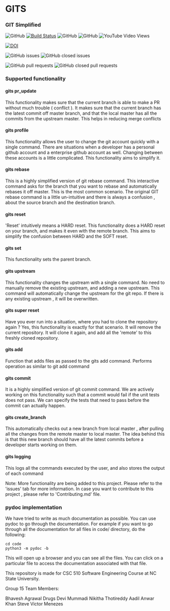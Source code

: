 
# GITS 
### GIT Simplified

![GitHub](https://img.shields.io/github/license/amolgautam25/GITS)
[![Build Status](https://travis-ci.com/amolgautam25/GITS.svg?branch=master)](https://travis-ci.com/bhavesh242/GITS)
![GitHub](https://img.shields.io/badge/language-python-blue.svg)
![GitHub](https://img.shields.io/badge/language-shell-orange.svg)
![YouTube Video Views](https://img.shields.io/youtube/views/cMcftHMtIZ4?style=social)

[![DOI](https://zenodo.org/badge/295480790.svg)](https://zenodo.org/badge/latestdoi/295480790)

![GitHub issues](https://img.shields.io/github/issues/bhavesh242/GITS)
![GitHub closed issues](https://img.shields.io/github/issues-closed/bhavesh242/GITS)

![GitHub pull requests](https://img.shields.io/github/issues-pr/bhavesh242/GITS)
![GitHub closed pull requests](https://img.shields.io/github/issues-pr-closed/bhavesh242/GITS)




### Supported functionality

#### gits pr_update
This functionality makes sure that the current branch is able to make a PR without much trouble ( conflict ). It makes sure that the current branch has the latest commit off master branch, and that the local master has all the commits from the upstream master. This helps in reducing merge conflicts

#### gits profile
This functionality allows the user to change the git account quickly with a single command. There are situations when a developer has a personal github account and a enterprise github account as well. Changing between these accounts is a little complicated. This functionality aims to simplify it.

#### gits rebase 
This is a highly simplified version of git rebase command. This interactive command asks for the branch that you want to rebase and automatically rebases it off master. This is the most common scenario. The original GIT rebase command is a little un-intuitive and there is always a confusion , about the source branch and the destination branch.  

#### gits reset
'Reset' intuitively means a HARD reset. This functionality does a HARD reset on your branch, and makes it even with the remote branch. This aims to simplify the confusion between HARD and the SOFT reset.  

#### gits set
This functionality sets the parent branch. 

#### gits upstream
This functionality changes the upstream with a single command. No need to manually remove the existing upstream, and adding a new upstream. This command will automatically change the upstream for the git repo. If there is any existing upstream , it will be overwritten.

#### gits super reset
Have you ever run into a situation, where you had to clone the repository again ? Yes, this functionality is exactly for that scenario. It will remove the current repository. It will clone it again, and add all the 'remote' to this freshly cloned repository. 

#### gits add 
Function that adds files as passed to the gits add command. Performs operation as similar to git add command

#### gits commit
It is a highly simplified version of git commit command. We are actively working on this functionality such that a commit would fail if the unit tests does not pass. We can specify the tests that need to pass before the commit can actually happen. 

#### gits create_branch
This automatically checks out a new branch from local master , after pulling all the changes from the remote master to local master. The idea behind this is that this new branch should have all the latest commits before a developer starts working on them.

#### gits logging
This logs all the commands executed by the user, and also stores the output of each command

Note: More functionality are being added to this project. Please refer to the 'issues' tab for more information. In case you want to contribute to this project , please refer to 'Contributing.md' file.


### pydoc implementation
We have tried to write as much documentation as possible. You can use pydoc to go through the documentation. 
For example if you want to go through all the documentation for all files in code/ directory, do the following: 

`cd code`<br>
`python3 -m pydoc -b `

This will open up a browser and you can see all the files. You can click on a particular file to access the documentation associated with that file.

This repository is made for CSC 510 Software Engineering Course at NC State University.

Group 15 Team Members: 

Bhavesh Agrawal
Drugs Devi Mummadi
Nikitha Thotireddy
Aadil Anwar Khan
Steve Victor Menezes
